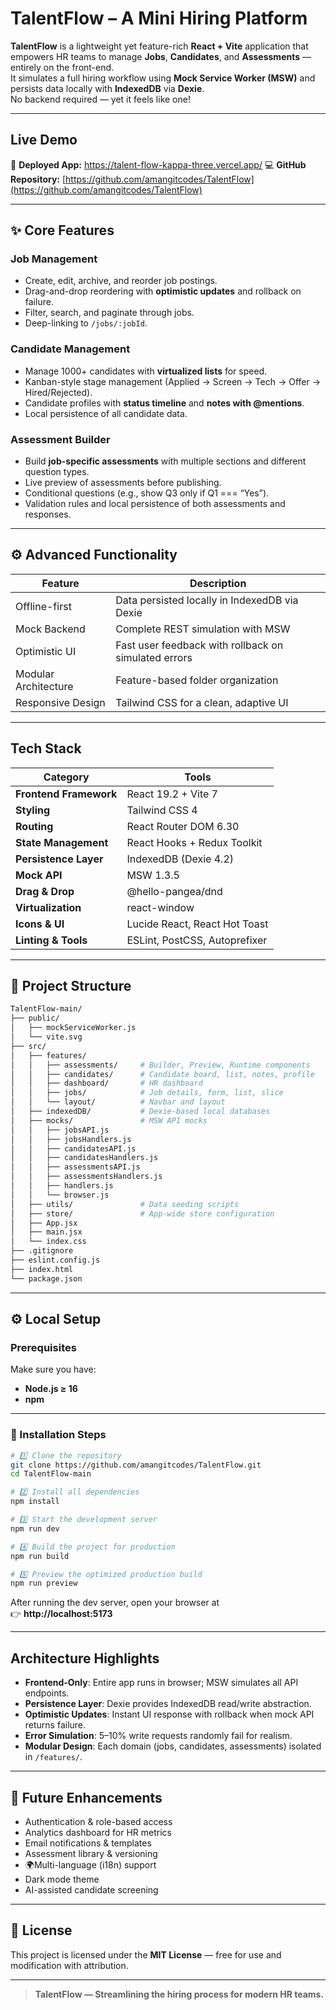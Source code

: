 #  TalentFlow – A Mini Hiring Platform

**TalentFlow** is a lightweight yet feature-rich **React + Vite** application that empowers HR teams to manage **Jobs**, **Candidates**, and **Assessments** — entirely on the front-end.  
It simulates a full hiring workflow using **Mock Service Worker (MSW)** and persists data locally with **IndexedDB** via **Dexie**.  
No backend required — yet it feels like one!

---

##  Live Demo

🔗 **Deployed App:** https://talent-flow-kappa-three.vercel.app/
💻 **GitHub Repository:** [https://github.com/amangitcodes/TalentFlow](https://github.com/amangitcodes/TalentFlow)

---

## ✨ Core Features

###  Job Management
- Create, edit, archive, and reorder job postings.  
- Drag-and-drop reordering with **optimistic updates** and rollback on failure.  
- Filter, search, and paginate through jobs.  
- Deep-linking to `/jobs/:jobId`.

###  Candidate Management
- Manage 1000+ candidates with **virtualized lists** for speed.  
- Kanban-style stage management (Applied → Screen → Tech → Offer → Hired/Rejected).  
- Candidate profiles with **status timeline** and **notes with @mentions**.  
- Local persistence of all candidate data.

###  Assessment Builder
- Build **job-specific assessments** with multiple sections and different question types.  
- Live preview of assessments before publishing.  
- Conditional questions (e.g., show Q3 only if Q1 === “Yes”).  
- Validation rules and local persistence of both assessments and responses.

---

## ⚙️ Advanced Functionality

| Feature | Description |
|----------|-------------|
|  Offline-first | Data persisted locally in IndexedDB via Dexie |
|  Mock Backend | Complete REST simulation with MSW |
|  Optimistic UI | Fast user feedback with rollback on simulated errors |
|  Modular Architecture | Feature-based folder organization |
|  Responsive Design | Tailwind CSS for a clean, adaptive UI |


---

##  Tech Stack

| Category | Tools |
|-----------|-------|
| **Frontend Framework** | React 19.2 + Vite 7 |
| **Styling** | Tailwind CSS 4 |
| **Routing** | React Router DOM 6.30 |
| **State Management** | React Hooks + Redux Toolkit |
| **Persistence Layer** | IndexedDB (Dexie 4.2) |
| **Mock API** | MSW 1.3.5 |
| **Drag & Drop** | @hello-pangea/dnd |
| **Virtualization** | react-window |
| **Icons & UI** | Lucide React, React Hot Toast |
| **Linting & Tools** | ESLint, PostCSS, Autoprefixer |

---

## 📁 Project Structure

```bash
TalentFlow-main/
├── public/
│   ├── mockServiceWorker.js
│   └── vite.svg
├── src/
│   ├── features/
│   │   ├── assessments/     # Builder, Preview, Runtime components
│   │   ├── candidates/      # Candidate board, list, notes, profile
│   │   ├── dashboard/       # HR dashboard
│   │   ├── jobs/            # Job details, form, list, slice
│   │   └── layout/          # Navbar and layout
│   ├── indexedDB/           # Dexie-based local databases
│   ├── mocks/               # MSW API mocks
│   │   ├── jobsAPI.js
│   │   ├── jobsHandlers.js
│   │   ├── candidatesAPI.js
│   │   ├── candidatesHandlers.js
│   │   ├── assessmentsAPI.js
│   │   ├── assessmentsHandlers.js
│   │   ├── handlers.js
│   │   └── browser.js
│   ├── utils/               # Data seeding scripts
│   ├── store/               # App-wide store configuration
│   ├── App.jsx
│   ├── main.jsx
│   └── index.css
├── .gitignore
├── eslint.config.js
├── index.html
└── package.json
```

---

## ⚙️ Local Setup

###  Prerequisites
Make sure you have:
- **Node.js ≥ 16**
- **npm** 

---

### 🔧 Installation Steps

```bash
# 1️⃣ Clone the repository
git clone https://github.com/amangitcodes/TalentFlow.git
cd TalentFlow-main

# 2️⃣ Install all dependencies
npm install

# 3️⃣ Start the development server
npm run dev

# 4️⃣ Build the project for production
npm run build

# 5️⃣ Preview the optimized production build
npm run preview
```

After running the dev server, open your browser at  
👉 **http://localhost:5173**


---

##  Architecture Highlights

- **Frontend-Only**: Entire app runs in browser; MSW simulates all API endpoints.  
- **Persistence Layer**: Dexie provides IndexedDB read/write abstraction.  
- **Optimistic Updates**: Instant UI response with rollback when mock API returns failure.  
- **Error Simulation**: 5–10% write requests randomly fail for realism.  
- **Modular Design**: Each domain (jobs, candidates, assessments) isolated in `/features/`.

---

## 🔮 Future Enhancements
-  Authentication & role-based access  
-  Analytics dashboard for HR metrics  
-  Email notifications & templates  
-  Assessment library & versioning  
- 🌍Multi-language (i18n) support  
-  Dark mode theme  
-  AI-assisted candidate screening  


---

## 📝 License
This project is licensed under the **MIT License** — free for use and modification with attribution.

---

> **TalentFlow — Streamlining the hiring process for modern HR teams.**
